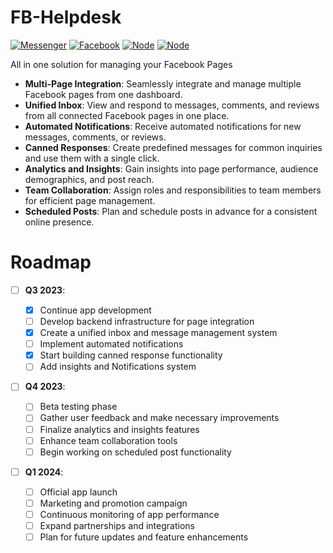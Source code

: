 # FB-Helpdesk

[![Messenger](https://img.shields.io/badge/Messenger-00B2FF?style=for-the-badge&logo=messenger&logoColor=white)](https://choosealicense.com/licenses/mit/)
[![Facebook](https://img.shields.io/badge/Facebook-1877F2?style=for-the-badge&logo=facebook&logoColor=white)](https://choosealicense.com/licenses/mit/)
[![Node](https://img.shields.io/badge/Node.js-43853D?style=for-the-badge&logo=node.js&logoColor=white)](https://choosealicense.com/licenses/mit/)
[![Node](https://img.shields.io/badge/React-20232A?style=for-the-badge&logo=react&logoColor=61DAFB)](https://choosealicense.com/licenses/mit/)

All in one solution for managing your Facebook Pages

- **Multi-Page Integration**: Seamlessly integrate and manage multiple Facebook pages from one dashboard.
- **Unified Inbox**: View and respond to messages, comments, and reviews from all connected Facebook pages in one place.
- **Automated Notifications**: Receive automated notifications for new messages, comments, or reviews.
- **Canned Responses**: Create predefined messages for common inquiries and use them with a single click.
- **Analytics and Insights**: Gain insights into page performance, audience demographics, and post reach.
- **Team Collaboration**: Assign roles and responsibilities to team members for efficient page management.
- **Scheduled Posts**: Plan and schedule posts in advance for a consistent online presence.

# Roadmap

- [ ] **Q3 2023**:

  - [x] Continue app development
  - [ ] Develop backend infrastructure for page integration
  - [x] Create a unified inbox and message management system
  - [ ] Implement automated notifications
  - [x] Start building canned response functionality
  - [ ] Add insights and Notifications system

- [ ] **Q4 2023**:

  - [ ] Beta testing phase
  - [ ] Gather user feedback and make necessary improvements
  - [ ] Finalize analytics and insights features
  - [ ] Enhance team collaboration tools
  - [ ] Begin working on scheduled post functionality

- [ ] **Q1 2024**:
  - [ ] Official app launch
  - [ ] Marketing and promotion campaign
  - [ ] Continuous monitoring of app performance
  - [ ] Expand partnerships and integrations
  - [ ] Plan for future updates and feature enhancements
